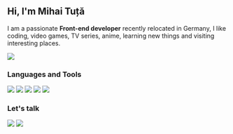 ## Hi, I'm Mihai Tuță 
I am a passionate **Front-end developer** recently relocated in Germany, I like coding, video games, TV series, anime, learning new things and visiting interesting places.

[<img src="https://img.shields.io/badge/portfolio-0A0A0A?style=for-the-badge&logo=dev.to&logoColor=white">][portfolio] 

### Languages and Tools
<img src="https://img.shields.io/badge/HTML5-E34F26?style=for-the-badge&logo=html5&logoColor=white"> <img src="https://img.shields.io/badge/CSS3-1572B6?style=for-the-badge&logo=css3&logoColor=white"> <img src="https://img.shields.io/badge/JavaScript-323330?style=for-the-badge&logo=javascript&logoColor=F7DF1E"> <img src="https://img.shields.io/badge/Sass-CC6699?style=for-the-badge&logo=sass&logoColor=white"> <img src="https://img.shields.io/badge/Vue.js-35495E?style=for-the-badge&logo=vue.js&logoColor=4FC08D">

### Let's talk
[<img src="https://img.shields.io/badge/Gmail-D14836?style=for-the-badge&logo=gmail&logoColor=white">][mail] 
[<img src="https://img.shields.io/badge/LinkedIn-0077B5?style=for-the-badge&logo=linkedin&logoColor=white">][linkedin] 

[mail]: mailto:tutamihai@gmail.com
[portfolio]: https://mihaituta.netlify.app/
[linkedin]: https://www.linkedin.com/in/mihai-tuta/
